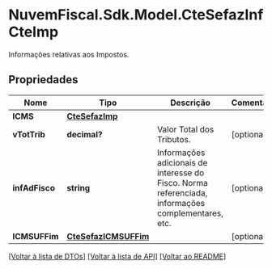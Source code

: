 # NuvemFiscal.Sdk.Model.CteSefazInfCteImp
Informações relativas aos Impostos.

## Propriedades

Nome | Tipo | Descrição | Comentários
------------ | ------------- | ------------- | -------------
**ICMS** | [**CteSefazImp**](CteSefazImp.md) |  | 
**vTotTrib** | **decimal?** | Valor Total dos Tributos. | [optional] 
**infAdFisco** | **string** | Informações adicionais de interesse do Fisco.  Norma referenciada, informações complementares, etc. | [optional] 
**ICMSUFFim** | [**CteSefazICMSUFFim**](CteSefazICMSUFFim.md) |  | [optional] 

[[Voltar à lista de DTOs]](../README.md#documentation-for-models) [[Voltar à lista de API]](../README.md#documentation-for-api-endpoints) [[Voltar ao README]](../README.md)

